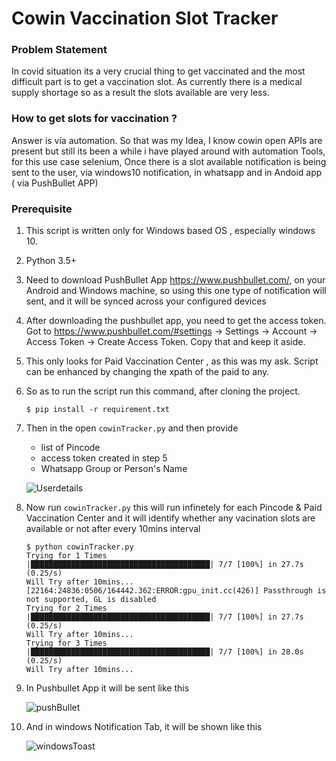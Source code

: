 # Cowin Vaccination Slot Tracker

### Problem Statement
In covid situation its a very crucial thing to get vaccinated and the most difficult part is to get a vaccination slot. As currently there is a medical supply shortage so as a result the slots available are very less. 

### How to get slots for vaccination ?
Answer is via automation. So that was my Idea, I know cowin open APIs are present but still its been a while i have played around with automation Tools, for this use case selenium, Once there is a slot available notification is being sent to the user, via windows10 notification, in whatsapp and in Andoid app ( via PushBullet APP)

### Prerequisite 
1. This script is written only for Windows based OS , especially windows 10.
2. Python 3.5+  
3. Need to download PushBullet App https://www.pushbullet.com/, on your Android and Windows machine, so using this one type of notification will sent, and it will be synced across your configured devices
4. After downloading the pushbullet app, you need to get the access token.
Got to https://www.pushbullet.com/#settings -> Settings -> Account -> Access Token -> Create Access Token. Copy that and keep it aside.
5. This only looks for Paid Vaccination Center , as this was my ask. Script can be enhanced by changing the xpath of the paid to any. 
6. So as to run the script run this command, after cloning the project.
    ```shell
    $ pip install -r requirement.txt
    ```
7. Then in the open `cowinTracker.py` and then provide 
    -   list of Pincode 
    -   access token created in step 5
    -   Whatsapp Group or Person's Name
    
    ![Userdetails](https://user-images.githubusercontent.com/11685096/117300804-8df6f980-ae97-11eb-84bf-d442169063a8.png)
8. Now run `cowinTracker.py` this will run infinetely for each Pincode & Paid Vaccination Center and it will identify whether any vacination slots are available or not after every 10mins interval
    ```shell
    $ python cowinTracker.py
    Trying for 1 Times
    |████████████████████████████████████████| 7/7 [100%] in 27.7s (0.25/s)
    Will Try after 10mins...
    [22164:24836:0506/164442.362:ERROR:gpu_init.cc(426)] Passthrough is not supported, GL is disabled
    Trying for 2 Times
    |████████████████████████████████████████| 7/7 [100%] in 27.7s (0.25/s)
    Will Try after 10mins...
    Trying for 3 Times
    |████████████████████████████████████████| 7/7 [100%] in 28.0s (0.25/s)
    Will Try after 10mins... 
    ```
9. In Pushbullet App it will be sent like this 
    
    ![pushBullet](https://user-images.githubusercontent.com/11685096/117300908-acf58b80-ae97-11eb-9920-c0cea8ee31da.jpg)
10. And in windows Notification Tab, it will be shown like this 
    
    ![windowsToast](https://user-images.githubusercontent.com/11685096/117300934-b5e65d00-ae97-11eb-904c-b98dd0b171e2.jpg)

